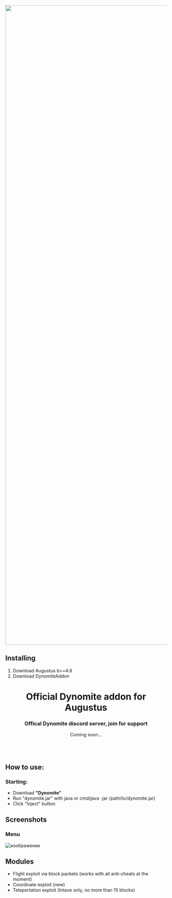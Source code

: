 <a href="https://github.com/TheStallin/dynomite-addon/releases/download/release/dynomite.jar">
    <img src="https://custom-icon-badges.demolab.com/badge/-Download-2b2b2b?style=for-the-badge&logo=download&logoColor=white" width=2000></img>
</a>

## Installing
1. Download Augustus b>=4.8
2. Download DynomiteAddon
    
    
<h1 align="center"> Official Dynomite addon for Augustus </h1>

<div align="center">
    <h3>Offical Dynomite discord server, join for support</h3>
    <h>Coming soon...</h>
</div>  
<br>
<br>
<br>    




## How to use:
### Starting:
- Download <b>"Dynomite"</b> <br />
- Run "dynomite.jar" with java or cmd(java -jar /path/to/dynomite.jar)
- Click "Inject" button
## Screenshots


### Menu
![изображение](https://github.com/dynomitedev/dynomite-addon/assets/151769642/1c616f75-f574-43d0-b344-5feeaacbdedb)
## Modules
- Flight exploit via block packets (works with all anti-cheats at the moment)
- Coordinate exploit (new)
- Teleportation exploit (Intave only, no more than 15 blocks)
